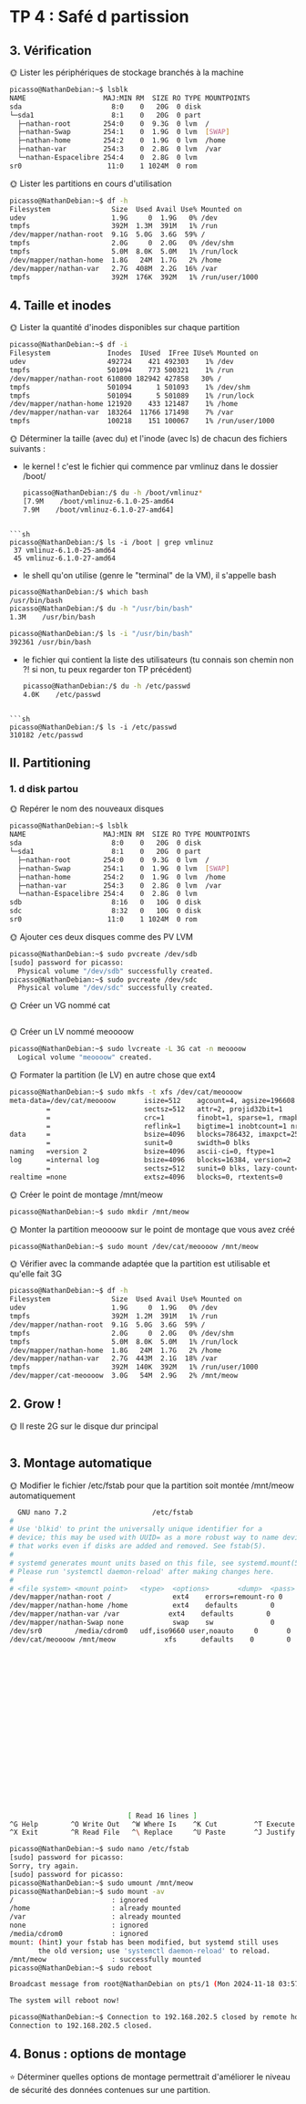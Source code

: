 # TP 4 : Safé d partission
## 3. Vérification

🌞 Lister les périphériques de stockage branchés à la machine
```sh
picasso@NathanDebian:~$ lsblk
NAME                   MAJ:MIN RM  SIZE RO TYPE MOUNTPOINTS
sda                      8:0    0   20G  0 disk
└─sda1                   8:1    0   20G  0 part
  ├─nathan-root        254:0    0  9.3G  0 lvm  /
  ├─nathan-Swap        254:1    0  1.9G  0 lvm  [SWAP]
  ├─nathan-home        254:2    0  1.9G  0 lvm  /home
  ├─nathan-var         254:3    0  2.8G  0 lvm  /var
  └─nathan-Espacelibre 254:4    0  2.8G  0 lvm
sr0                     11:0    1 1024M  0 rom
```

🌞 Lister les partitions en cours d'utilisation
```sh
picasso@NathanDebian:~$ df -h
Filesystem               Size  Used Avail Use% Mounted on
udev                     1.9G     0  1.9G   0% /dev
tmpfs                    392M  1.3M  391M   1% /run
/dev/mapper/nathan-root  9.1G  5.0G  3.6G  59% /
tmpfs                    2.0G     0  2.0G   0% /dev/shm
tmpfs                    5.0M  8.0K  5.0M   1% /run/lock
/dev/mapper/nathan-home  1.8G   24M  1.7G   2% /home
/dev/mapper/nathan-var   2.7G  408M  2.2G  16% /var
tmpfs                    392M  176K  392M   1% /run/user/1000
```

## 4. Taille et inodes

🌞 Lister la quantité d'inodes disponibles sur chaque partition
```sh
picasso@NathanDebian:~$ df -i
Filesystem              Inodes  IUsed  IFree IUse% Mounted on
udev                    492724    421 492303    1% /dev
tmpfs                   501094    773 500321    1% /run
/dev/mapper/nathan-root 610800 182942 427858   30% /
tmpfs                   501094      1 501093    1% /dev/shm
tmpfs                   501094      5 501089    1% /run/lock
/dev/mapper/nathan-home 121920    433 121487    1% /home
/dev/mapper/nathan-var  183264  11766 171498    7% /var
tmpfs                   100218    151 100067    1% /run/user/1000
```

🌞 Déterminer la taille (avec du) et l'inode (avec ls) de chacun des fichiers suivants :

* le kernel ! c'est le fichier qui commence par vmlinuz dans le dossier /boot/
  ```sh
  picasso@NathanDebian:/$ du -h /boot/vmlinuz*
  [7.9M    /boot/vmlinuz-6.1.0-25-amd64
  7.9M    /boot/vmlinuz-6.1.0-27-amd64]
 ```

```sh
picasso@NathanDebian:/$ ls -i /boot | grep vmlinuz
  37 vmlinuz-6.1.0-25-amd64
  45 vmlinuz-6.1.0-27-amd64
  ```

* le shell qu'on utilise (genre le "terminal" de la VM), il s'appelle bash
```sh
picasso@NathanDebian:/$ which bash
/usr/bin/bash
picasso@NathanDebian:/$ du -h "/usr/bin/bash"
1.3M    /usr/bin/bash
```
```sh
picasso@NathanDebian:/$ ls -i "/usr/bin/bash"
392361 /usr/bin/bash
```

* le fichier qui contient la liste des utilisateurs (tu connais son chemin non ?! si non, tu peux regarder ton TP précédent)
  ```sh
  picasso@NathanDebian:/$ du -h /etc/passwd
  4.0K    /etc/passwd
 ```

```sh
picasso@NathanDebian:/$ ls -i /etc/passwd
310182 /etc/passwd
```

## II. Partitioning
### 1. d disk partou

🌞 Repérer le nom des nouveaux disques
```sh
picasso@NathanDebian:~$ lsblk
NAME                   MAJ:MIN RM  SIZE RO TYPE MOUNTPOINTS
sda                      8:0    0   20G  0 disk
└─sda1                   8:1    0   20G  0 part
  ├─nathan-root        254:0    0  9.3G  0 lvm  /
  ├─nathan-Swap        254:1    0  1.9G  0 lvm  [SWAP]
  ├─nathan-home        254:2    0  1.9G  0 lvm  /home
  ├─nathan-var         254:3    0  2.8G  0 lvm  /var
  └─nathan-Espacelibre 254:4    0  2.8G  0 lvm
sdb                      8:16   0   10G  0 disk
sdc                      8:32   0   10G  0 disk
sr0                     11:0    1 1024M  0 rom
```

🌞 Ajouter ces deux disques comme des PV LVM
```sh
picasso@NathanDebian:~$ sudo pvcreate /dev/sdb
[sudo] password for picasso:
  Physical volume "/dev/sdb" successfully created.
picasso@NathanDebian:~$ sudo pvcreate /dev/sdc
  Physical volume "/dev/sdc" successfully created.
```

🌞 Créer un VG nommé cat
```sh
```

🌞 Créer un LV nommé meoooow
```sh
picasso@NathanDebian:~$ sudo lvcreate -L 3G cat -n meoooow
  Logical volume "meoooow" created.
```

🌞 Formater la partition (le LV) en autre chose que ext4
```sh
picasso@NathanDebian:~$ sudo mkfs -t xfs /dev/cat/meoooow
meta-data=/dev/cat/meoooow       isize=512    agcount=4, agsize=196608 blks
         =                       sectsz=512   attr=2, projid32bit=1
         =                       crc=1        finobt=1, sparse=1, rmapbt=0
         =                       reflink=1    bigtime=1 inobtcount=1 nrext64=0
data     =                       bsize=4096   blocks=786432, imaxpct=25
         =                       sunit=0      swidth=0 blks
naming   =version 2              bsize=4096   ascii-ci=0, ftype=1
log      =internal log           bsize=4096   blocks=16384, version=2
         =                       sectsz=512   sunit=0 blks, lazy-count=1
realtime =none                   extsz=4096   blocks=0, rtextents=0
```

🌞 Créer le point de montage /mnt/meow
```sh
picasso@NathanDebian:~$ sudo mkdir /mnt/meow
```

🌞 Monter la partition meoooow sur le point de montage que vous avez créé
```sh
picasso@NathanDebian:~$ sudo mount /dev/cat/meoooow /mnt/meow
```

🌞 Vérifier avec la commande adaptée que la partition est utilisable et qu'elle fait 3G
```sh
picasso@NathanDebian:~$ df -h
Filesystem               Size  Used Avail Use% Mounted on
udev                     1.9G     0  1.9G   0% /dev
tmpfs                    392M  1.2M  391M   1% /run
/dev/mapper/nathan-root  9.1G  5.0G  3.6G  59% /
tmpfs                    2.0G     0  2.0G   0% /dev/shm
tmpfs                    5.0M  8.0K  5.0M   1% /run/lock
/dev/mapper/nathan-home  1.8G   24M  1.7G   2% /home
/dev/mapper/nathan-var   2.7G  443M  2.1G  18% /var
tmpfs                    392M  140K  392M   1% /run/user/1000
/dev/mapper/cat-meoooow  3.0G   54M  2.9G   2% /mnt/meow
```

## 2. Grow !

🌞 Il reste 2G sur le disque dur principal
```sh
```


## 3. Montage automatique

🌞 Modifier le fichier /etc/fstab pour que la partition soit montée /mnt/meow automatiquement
```sh
  GNU nano 7.2                     /etc/fstab                               # /etc/fstab: static file system information.
#
# Use 'blkid' to print the universally unique identifier for a
# device; this may be used with UUID= as a more robust way to name devices
# that works even if disks are added and removed. See fstab(5).
#
# systemd generates mount units based on this file, see systemd.mount(5).
# Please run 'systemctl daemon-reload' after making changes here.
#
# <file system> <mount point>   <type>  <options>       <dump>  <pass>
/dev/mapper/nathan-root /               ext4    errors=remount-ro 0       1
/dev/mapper/nathan-home /home           ext4    defaults        0       2
/dev/mapper/nathan-var /var            ext4    defaults        0       2
/dev/mapper/nathan-Swap none            swap    sw              0       0
/dev/sr0        /media/cdrom0   udf,iso9660 user,noauto     0       0
/dev/cat/meoooow /mnt/meow            xfs      defaults    0        0





















                             [ Read 16 lines ]
^G Help        ^O Write Out   ^W Where Is    ^K Cut         ^T Execute
^X Exit        ^R Read File   ^\ Replace     ^U Paste       ^J Justify
```

```sh
picasso@NathanDebian:~$ sudo nano /etc/fstab
[sudo] password for picasso:
Sorry, try again.
[sudo] password for picasso:
picasso@NathanDebian:~$ sudo umount /mnt/meow
picasso@NathanDebian:~$ sudo mount -av
/                        : ignored
/home                    : already mounted
/var                     : already mounted
none                     : ignored
/media/cdrom0            : ignored
mount: (hint) your fstab has been modified, but systemd still uses
       the old version; use 'systemctl daemon-reload' to reload.
/mnt/meow                : successfully mounted
picasso@NathanDebian:~$ sudo reboot

Broadcast message from root@NathanDebian on pts/1 (Mon 2024-11-18 03:57:06 CET):

The system will reboot now!

picasso@NathanDebian:~$ Connection to 192.168.202.5 closed by remote host.
Connection to 192.168.202.5 closed.
```

## 4. Bonus : options de montage

⭐ Déterminer quelles options de montage permettrait d'améliorer le niveau de sécurité des données contenues sur une partition.
```sh























  
  




